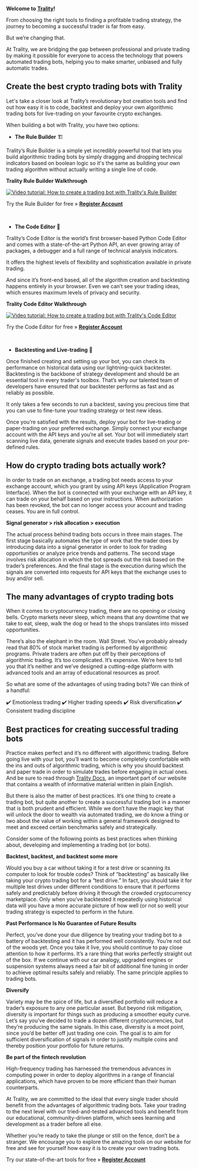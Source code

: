 **Welcome to** [**Trality**](https://www.trality.com)**!**

From choosing the right tools to finding a profitable trading strategy, the journey to becoming a successful trader is far from easy.

But we’re changing that.

At Trality, we are bridging the gap between professional and private trading by making it possible for everyone to access the technology that powers automated trading bots, helping you to make smarter, unbiased and fully automatic trades.

<h2>Create the best crypto trading bots with Trality</h2>

Let's take a closer look at Trality’s revolutionary bot creation tools and find out how easy it is to code, backtest and deploy your own algorithmic trading bots for live-trading on your favourite crypto exchanges.

When building a bot with Trality, you have two options:

- **The Rule Builder** 🏗

Trality’s Rule Builder is a simple yet incredibly powerful tool that lets you build algorithmic trading bots by simply dragging and dropping technical indicators based on boolean logic so it's the same as building your own trading algorithm without actually writing a single line of code.

**Trality Rule Builder Walkthrough**

[![Video tutorial: How to create a trading bot with Trality's Rule Builder](https://www.trality.com/blog/content/images/2021/06/Trality-RB-banner-for-Github.png)](https://www.youtube.com/watch?v=ugtCnc-wW7s)

Try the Rule Builder for free » [**Register Account**](https://auth.trality.com/#/signup)

<br>

- **The Code Editor** 🐍

Trality’s Code Editor is the world’s first browser-based Python Code Editor and comes with a state-of-the-art Python API, an ever growing array of packages, a debugger and a full range of technical analysis indicators.

It offers the highest levels of flexibility and sophistication available in private trading.

And since it’s front-end based, all of the algorithm creation and backtesting happens entirely in your browser. Even we can’t see your trading ideas, which ensures maximum levels of privacy and security.

**Trality Code Editor Walkthrough**

[![Video tutorial: How to create a trading bot with Trality's Code Editor](https://img.youtube.com/vi/IO6lM4AxwEk/0.jpg)](https://www.youtube.com/watch?v=IO6lM4AxwEk)

Try the Code Editor for free » [**Register Account**](https://auth.trality.com/#/signup)

<br>

- **Backtesting and Live-trading** 🚀

Once finished creating and setting up your bot, you can check its performance on historical data using our lightning-quick backtester. Backtesting is the backbone of strategy development and should be an essential tool in every trader's toolbox. That’s why our talented team of developers have ensured that our backtester performs as fast and as reliably as possible.

It only takes a few seconds to run a backtest, saving you precious time that you can use to fine-tune your trading strategy or test new ideas.

Once you’re satisfied with the results, deploy your bot for live-trading or paper-trading on your preferred exchange. Simply connect your exchange account with the API keys and you’re all set. Your bot will immediately start scanning live data, generate signals and execute trades based on your pre-defined rules.

<h2>How do crypto trading bots actually work?</h2>

In order to trade on an exchange, a trading bot needs access to your exchange account, which you grant by using API keys (Application Program Interface). When the bot is connected with your exchange with an API key, it can trade on your behalf based on your instructions. When authorization has been revoked, the bot can no longer access your account and trading ceases. You are in full control.

**Signal generator > risk allocation > execution**

The actual process behind trading bots occurs in three main stages. The first stage basically automates the type of work that the trader does by introducing data into a signal generator in order to look for trading opportunities or analyze price trends and patterns. The second stage involves risk allocation in which the bot spreads out the risk based on the trader’s preferences. And the final stage is the execution during which the signals are converted into requests for API keys that the exchange uses to buy and/or sell.

<h2>The many advantages of crypto trading bots</h2>

When it comes to cryptocurrency trading, there are no opening or closing bells. Crypto markets never sleep, which means that any downtime that we take to eat, sleep, walk the dog or head to the shops translates into missed opportunities.

There’s also the elephant in the room. Wall Street. You’ve probably already read that 80% of stock market trading is performed by algorithmic programs. Private traders are often put off by their perceptions of algorithmic trading. It’s too complicated. It’s expensive. We’re here to tell you that it’s neither and we’ve designed a cutting-edge platform with advanced tools and an array of educational resources as proof.

So what are some of the advantages of using trading bots? We can think of a handful:

✔️ Emotionless trading
✔️ Higher trading speeds
✔️ Risk diversification
✔️ Consistent trading discipline

<h2>Best practices for creating successful trading bots</h2>

Practice makes perfect and it’s no different with algorithmic trading. Before going live with your bot, you’ll want to become completely comfortable with the ins and outs of algorithmic trading, which is why you should backtest and paper trade in order to simulate trades before engaging in actual ones. And be sure to read through [Trality Docs](https://docs.trality.com), an important part of our website that contains a wealth of informative material written in plain English.

But there is also the matter of best practices. It’s one thing to create a trading bot, but quite another to create a successful trading bot in a manner that is both prudent and efficient. While we don’t have the magic key that will unlock the door to wealth via automated trading, we do know a thing or two about the value of working within a general framework designed to meet and exceed certain benchmarks safely and strategically.

Consider some of the following points as best practices when thinking about, developing and implementing a trading bot (or bots).

**Backtest, backtest, and backtest some more**

Would you buy a car without taking it for a test drive or scanning its computer to look for trouble codes? Think of “backtesting” as basically like taking your crypto trading bot for a “test drive.” In fact, you should take it for multiple test drives under different conditions to ensure that it performs safely and predictably before driving it through the crowded cryptocurrency marketplace. Only when you’ve backtested it repeatedly using historical data will you have a more accurate picture of how well (or not so well) your trading strategy is expected to perform in the future.

**Past Performance Is No Guarantee of Future Results**

Perfect, you’ve done your due diligence by treating your trading bot to a battery of backtesting and it has performed well consistently. You’re not out of the woods yet. Once you take it live, you should continue to pay close attention to how it performs. It’s a rare thing that works perfectly straight out of the box. If we continue with our car analogy, upgraded engines or suspension systems always need a fair bit of additional fine tuning in order to achieve optimal results safely and reliably. The same principle applies to trading bots.

**Diversify**

Variety may be the spice of life, but a diversified portfolio will reduce a trader’s exposure to any one particular asset. But beyond risk mitigation, diversity is important for things such as producing a smoother equity curve. Let’s say you’ve decided to trade a dozen different cryptocurrencies, but they’re producing the same signals. In this case, diversity is a moot point, since you’d be better off just trading one coin. The goal is to aim for sufficient diversification of signals in order to justify multiple coins and thereby position your portfolio for future returns.

**Be part of the fintech revolution**

High-frequency trading has harnessed the tremendous advances in computing power in order to deploy algorithms in a range of financial applications, which have proven to be more efficient than their human counterparts.

At Trality, we are committed to the ideal that every single trader should benefit from the advantages of algorithmic trading bots. Take your trading to the next level with our tried-and-tested advanced tools and benefit from our educational, community-driven platform, which sees learning and development as a trader before all else.

Whether you’re ready to take the plunge or still on the fence, don’t be a stranger. We encourage you to explore the amazing tools on our website for free and see for yourself how easy it is to create your own trading bots.

Try our state-of-the-art tools for free » [**Register Account**](https://auth.trality.com/#/signup)
